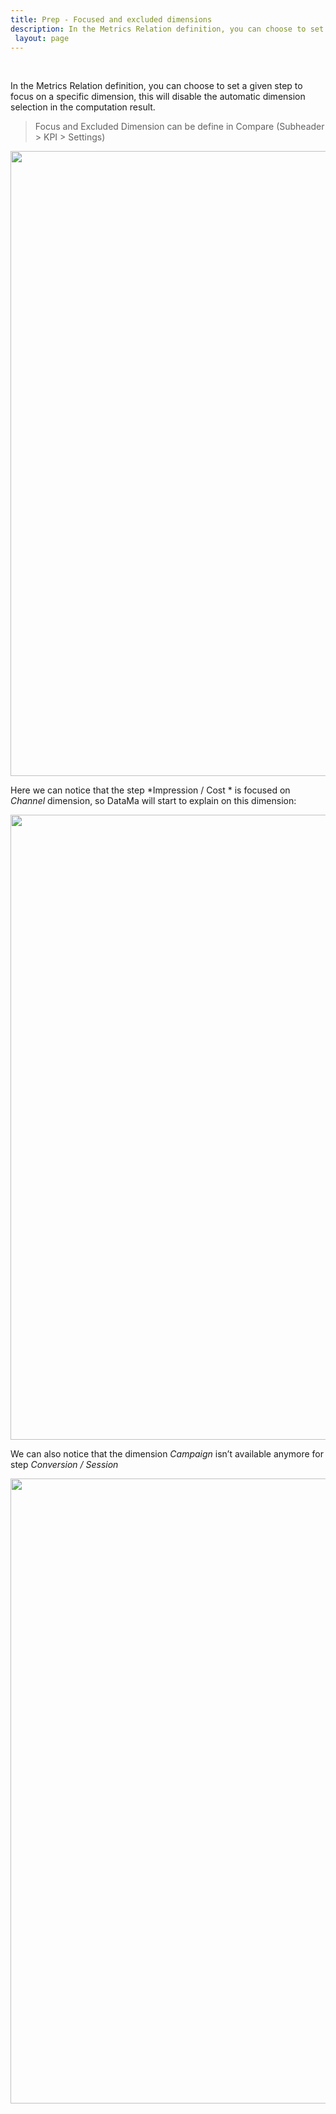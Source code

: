 ```yaml
---
title: Prep - Focused and excluded dimensions
description: In the Metrics Relation definition, you can choose to set a given step to focus on a specific dimension or exclude a dimension
 layout: page
---
```


<br>


In the Metrics Relation definition, you can choose to set a given step to focus on a specific dimension, this will disable the automatic dimension selection in the computation result.

> Focus and Excluded Dimension can be define in Compare (Subheader > KPI > Settings)



<center><img src="{{site.url}}/{{site.baseurl}}/core_app/new/prep/interface/images/prep_dimension1.png" style="width:1000px;"/></center>



Here we can notice that the step *Impression / Cost * is focused on *Channel* dimension, so DataMa will start to explain on this dimension:

<center><img src="{{site.url}}/{{site.baseurl}}/core_app/new/prep/interface/images/prep_dimension2.png"  style="width:1000px;"/></center>


We can also notice that the dimension *Campaign* isn’t available anymore for step *Conversion / Session*


<center><img src="{{site.url}}/{{site.baseurl}}/core_app/new/prep/interface/images/prep_dimension3.png"   style="width:1000px;"/></center>
    